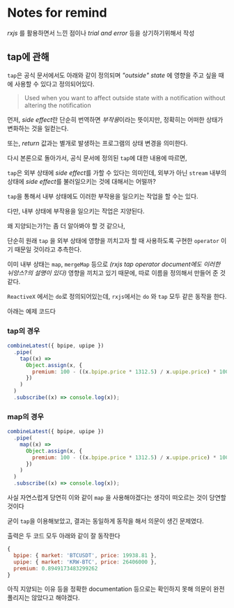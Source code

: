 # Notes for remind

_rxjs_ 를 활용하면서 느낀 점이나 _trial and error_ 등을 상기하기위해서 작성 <!-- `rxjs` -->

## tap에 관해

`tap`은 공식 문서에서도 아래와 같이 정의되며 _"outside" state_ 에 영향을 주고 싶을 때에 사용할 수 있다고 정의되어있다.

> Used when you want to affect outside state with a notification without altering the notification

먼저, *side effect*란 단순히 번역하면 *부작용*이라는 뜻이지만, 정확히는 어떠한 상태가 변화하는 것을 일컫는다.

또는, _return_ 값과는 별개로 발생하는 프로그램의 상태 변경을 의미한다.

다시 본론으로 돌아가서, 공식 문서에 정의된 `tap`에 대한 내용에 따르면,

`tap`은 외부 상태에 *side effect*를 가할 수 있다는 의미인데, 외부가 아닌 `stream` 내부의 상태에 *side effect*를 불러일으키는 것에 대해서는 어떨까?

`tap`을 통해서 내부 상태에도 이러한 부작용을 일으키는 작업을 할 수는 있다.

다만, 내부 상태에 부작용을 일으키는 작업은 지양된다.

왜 지양되는가?는 좀 더 알아봐야 할 것 같으나,

단순히 원래 `tap` 을 외부 상태에 영향을 끼치고자 할 때 사용하도록 구현한 `operator` 이기 때문일 것이라고 추측한다.

이미 내부 상태는 `map`, `mergeMap` 등으로 _(rxjs tap operator document에도 이러한 뉘앙스?의 설명이 있다)_ 영향을 끼치고 있기 때문에, 따로 이름을 정의해서 만들어 준 것 같다.

`ReactiveX` 에서는 `do`로 정의되어있는데, `rxjs`에서는 `do` 와 `tap` 모두 같은 동작을 한다.

아래는 예제 코드다

### tap의 경우

```javascript
combineLatest({ bpipe, upipe })
  .pipe(
    tap((x) =>
      Object.assign(x, {
        premium: 100 - ((x.bpipe.price * 1312.5) / x.upipe.price) * 100,
      })
    )
  )
  .subscribe((x) => console.log(x));
```

### map의 경우

```javascript
combineLatest({ bpipe, upipe })
  .pipe(
    map((x) =>
      Object.assign(x, {
        premium: 100 - ((x.bpipe.price * 1312.5) / x.upipe.price) * 100,
      })
    )
  )
  .subscribe((x) => console.log(x));
```

사실 자연스럽게 당연히 이와 같이 `map` 을 사용해야겠다는 생각이 떠오르는 것이 당연할 것이다

굳이 `tap`을 이용해보았고, 결과는 동일하게 동작을 해서 의문이 생긴 문제였다.

출력은 두 코드 모두 아래와 같이 잘 동작한다

```javascript
{
  bpipe: { market: 'BTCUSDT', price: 19938.81 },
  upipe: { market: 'KRW-BTC', price: 26406000 },
  premium: 0.8949173483299262
}
```

아직 지양되는 이유 등을 정확한 documentation 등으로는 확인하지 못해 의문이 완전 풀리지는 않았다고 해야겠다.
